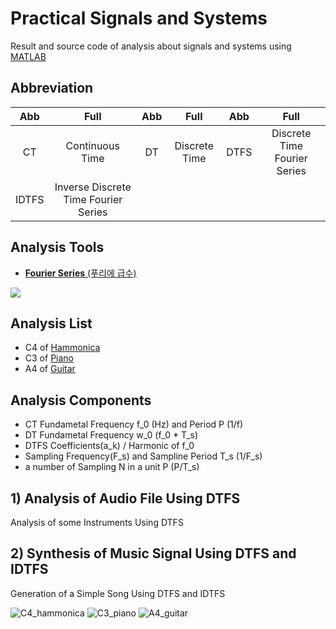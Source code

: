 # Practical Signals and Systems

Result and source code of analysis about signals and systems using [MATLAB](https://www.mathworks.com/products/matlab.html)

## Abbreviation

| Abb | Full | Abb | Full | Abb | Full |
|:---:|:---:|:---:|:---:|:---:|:---:|
| CT | Continuous Time | DT | Discrete Time | DTFS | Discrete Time Fourier Series |
| IDTFS | Inverse Discrete Time Fourier Series |

## Analysis Tools

- [**Fourier Series** (푸리에 급수)](https://en.wikipedia.org/wiki/Fourier_series)

![](https://upload.wikimedia.org/wikipedia/commons/2/2b/Fourier_series_and_transform.gif)

## Analysis List
- C4 of [Hammonica](https://en.wikipedia.org/wiki/Harmonica)
- C3 of [Piano](https://en.wikipedia.org/wiki/Piano)
- A4 of [Guitar](https://en.wikipedia.org/wiki/Guitar)

## Analysis Components
- CT Fundametal Frequency f_0 (Hz) and Period P (1/f)
- DT Fundametal Frequency w_0 (f_0 * T_s)
- DTFS Coefficients(a_k) / Harmonic of f_0
- Sampling Frequency(F_s) and Sampline Period T_s (1/F_s)
- a number of Sampling N in a unit P (P/T_s)

## 1) Analysis of Audio File Using DTFS
Analysis of some Instruments Using DTFS 

## 2) Synthesis of Music Signal Using DTFS and IDTFS
Generation of a Simple Song Using DTFS and IDTFS

![C4_hammonica](https://user-images.githubusercontent.com/67869508/161049185-071c2cb0-5354-4767-945c-8a2465fe8553.png)
![C3_piano](https://user-images.githubusercontent.com/67869508/161049178-860ccc70-35f1-4549-80d5-b72adf9337c7.png)
![A4_guitar](https://user-images.githubusercontent.com/67869508/161049142-09ef4340-8b3f-4246-89b6-dd57a4d080a0.png)

